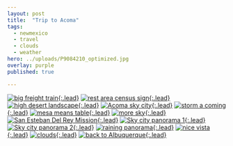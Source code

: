 ```yaml
---
layout: post
title:  "Trip to Acoma"
tags:
  - newmexico
  - travel
  - clouds
  - weather
hero: ../uploads/P9084210_optimized.jpg
overlay: purple
published: true

---
```


[![big freight train](../uploads/P9084210_optimized.jpg){:.lead}](../uploads/P9084210.jpg)
[![rest area census sign](../uploads/IMAG2251_optimized.jpg){:.lead}](../uploads/IMAG2251.jpg)
[![high desert landscape](../uploads/P9084217_optimized.jpg){:.lead}](../uploads/P9084217.jpg)
[![Acoma sky city](../uploads/P9084275_optimized.jpg){:.lead}](../uploads/P9084275.jpg)
[![storm a coming](../uploads/P9084266_optimized.jpg){:.lead}](../uploads/P9084266.jpg)
[![mesa means table](../uploads/P9084277_optimized.jpg){:.lead}](../uploads/P9084277.jpg)
[![more sky](../uploads/P9084279_optimized.jpg){:.lead}](../uploads/P9084279.jpg)
[![San Esteban Del Rey Mission](../uploads/P9084296_optimized.jpg){:.lead}](../uploads/P9084296.jpg)
[![Sky city panorama 1](../uploads/P9084277-PANO_optimized.jpg){:.lead}](../uploads/P9084277-PANO.jpg)
[![Sky city panorama 2](../uploads/P9084283-PANO_optimized.jpg){:.lead}](../uploads/P9084283-PANO.jpg)
[![raining panorama](../uploads/P9084303-PANO_optimized.jpg){:.lead}](../uploads/P9084303-PANO.jpg)
[![nice vista](../uploads/P9084318_optimized.jpg){:.lead}](../uploads/P9084318.jpg)
[![clouds](../uploads/P9084327_optimized.jpg){:.lead}](../uploads/P9084327.jpg)
[![back to Albuquerque](../uploads/P9084352_optimized.jpg){:.lead}](../uploads/P9084352.jpg)


